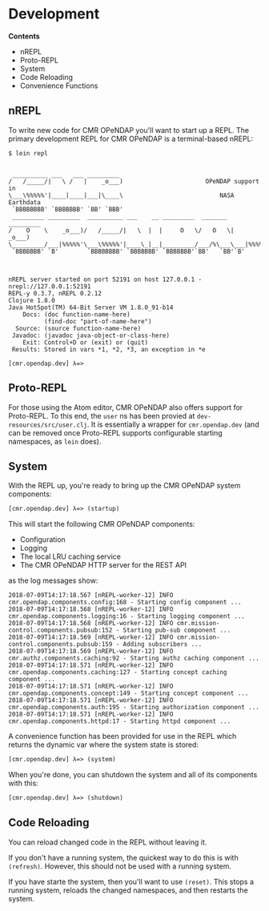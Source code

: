 # Development

**Contents**

* nREPL
* Proto-REPL
* System
* Code Reloading
* Convenience Functions


## nREPL

To write new code for CMR OPeNDAP you'll want to start up a REPL. The
primary development REPL for CMR OPeNDAP is a terminal-based nREPL:

```
$ lein repl
```
```text

 __________ ___   ___ _________
/   /_____/|   \ /   |    _o___)                       OPeNDAP support in
\___\%%%%%'|____|____|___|\____\                           NASA Earthdata
 `BBBBBBBB' `BBBBBBB' `BB' `BBB'
 _________ _________  __________ ___    __ _________  _______  _________
/    O    \    _o___)/   /_____/|   \  |  |     O   \/   O   \|    _o___)
\_________/___|%%%%%'\___\%%%%%'|____\_|__|_________/___/%\___\___|%%%%%'
 `BBBBBBB' `B'        `BBBBBBBB' `BBBBBBB' `BBBBBBB'`BB'   `BB'`B'



nREPL server started on port 52191 on host 127.0.0.1 - nrepl://127.0.0.1:52191
REPL-y 0.3.7, nREPL 0.2.12
Clojure 1.8.0
Java HotSpot(TM) 64-Bit Server VM 1.8.0_91-b14
    Docs: (doc function-name-here)
          (find-doc "part-of-name-here")
  Source: (source function-name-here)
 Javadoc: (javadoc java-object-or-class-here)
    Exit: Control+D or (exit) or (quit)
 Results: Stored in vars *1, *2, *3, an exception in *e

[cmr.opendap.dev] λ=>
```


## Proto-REPL

For those using the Atom editor, CMR OPeNDAP also offers support for Proto-REPL.
To this end, the `user` ns has been provied at `dev-resources/src/user.clj`. It
is essentially a wrapper for `cmr.opendap.dev` (and can be removed once Proto-REPL
supports configurable starting namespaces, as `lein` does).


## System

With the REPL up, you're ready to bring up the CMR OPeNDAP system components:

```clj
[cmr.opendap.dev] λ=> (startup)
```

This will start the following CMR OPeNDAP components:

* Configuration
* Logging
* The local LRU caching service
* The CMR OPeNDAP HTTP server for the REST API

as the log messages show:

```
2018-07-09T14:17:18.567 [nREPL-worker-12] INFO cmr.opendap.components.config:168 - Starting config component ...
2018-07-09T14:17:18.568 [nREPL-worker-12] INFO cmr.opendap.components.logging:16 - Starting logging component ...
2018-07-09T14:17:18.568 [nREPL-worker-12] INFO cmr.mission-control.components.pubsub:152 - Starting pub-sub component ...
2018-07-09T14:17:18.569 [nREPL-worker-12] INFO cmr.mission-control.components.pubsub:159 - Adding subscribers ...
2018-07-09T14:17:18.569 [nREPL-worker-12] INFO cmr.authz.components.caching:92 - Starting authz caching component ...
2018-07-09T14:17:18.571 [nREPL-worker-12] INFO cmr.opendap.components.caching:127 - Starting concept caching component ...
2018-07-09T14:17:18.571 [nREPL-worker-12] INFO cmr.opendap.components.concept:149 - Starting concept component ...
2018-07-09T14:17:18.571 [nREPL-worker-12] INFO cmr.opendap.components.auth:195 - Starting authorization component ...
2018-07-09T14:17:18.571 [nREPL-worker-12] INFO cmr.opendap.components.httpd:17 - Starting httpd component ...
```

A convenience function has been provided for use in the REPL which returns
the dynamic var where the system state is stored:

```clj
[cmr.opendap.dev] λ=> (system)
```

When you're done, you can shutdown the system and all of its components with
this:

```clj
[cmr.opendap.dev] λ=> (shutdown)
```


## Code Reloading

You can reload changed code in the REPL without leaving it.

If you don't have a running system, the quickest way to do this is with
`(refresh)`. However, this should not be used with a running system.

If you have starte the system, then you'll want to use `(reset)`. This stops a
running system, reloads the changed namespaces, and then restarts the system.


<!-- Named page links below: /-->
